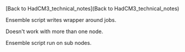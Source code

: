 [Back to HadCM3_technical_notes](Back to HadCM3_technical_notes)

Ensemble script writes wrapper around jobs.  

Doesn't work with more than one node.

Ensemble script run on sub nodes.